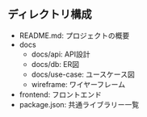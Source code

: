 ## ディレクトリ構成
- README.md: プロジェクトの概要
- docs
  - docs/api: API設計
  - docs/db: ER図
  - docs/use-case: ユースケース図
  - wireframe: ワイヤーフレーム
- frontend: フロントエンド
- package.json: 共通ライブラリー一覧
